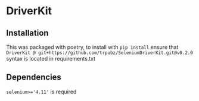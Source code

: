 # DriverKit

## Installation
This was packaged with poetry, to install with `pip install` ensure that `DriverKit @ git+https://github.com/trpubz/SeleniumDriverKit.git@v0.2.0` syntax is located in requirements.txt

## Dependencies
`selenium>='4.11'` is required
